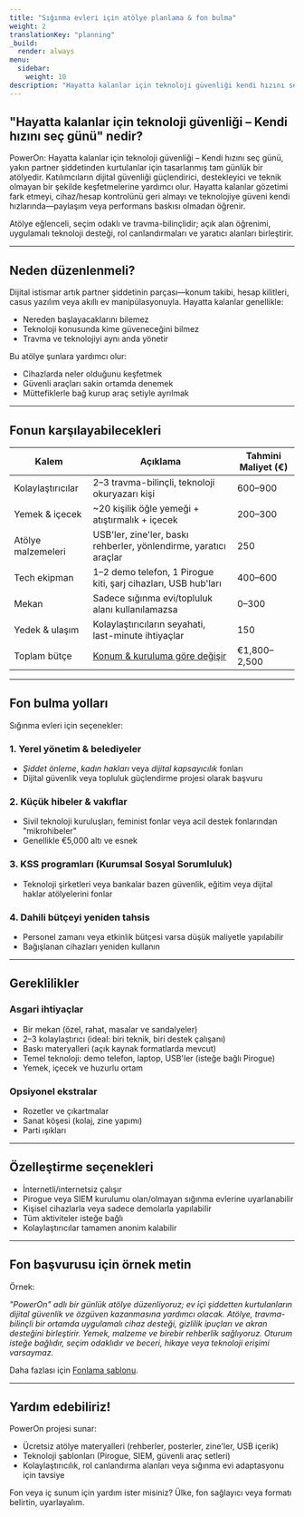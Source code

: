 ```yaml
---
title: "Sığınma evleri için atölye planlama & fon bulma"
weight: 2
translationKey: "planning"
_build:
  render: always
menu:
  sidebar:
    weight: 10
description: "Hayatta kalanlar için teknoloji güvenliği kendi hızını seç günü düzenlemek ve finanse etmek isteyen sığınma evleri veya saha organizasyonlarına özel hazırlanmıştır. İlham verici, pratik ve yerel fon başvurularına veya iç planlama belgelerine uyarlanmaya hazır."
---
```


## "Hayatta kalanlar için teknoloji güvenliği – Kendi hızını seç günü" nedir?

PowerOn: Hayatta kalanlar için teknoloji güvenliği – Kendi hızını seç günü, yakın partner şiddetinden kurtulanlar için tasarlanmış tam günlük bir atölyedir. Katılımcıların dijital güvenliği güçlendirici, destekleyici ve teknik olmayan bir şekilde keşfetmelerine yardımcı olur. Hayatta kalanlar gözetimi fark etmeyi, cihaz/hesap kontrolünü geri almayı ve teknolojiye güveni kendi hızlarında—paylaşım veya performans baskısı olmadan öğrenir.

Atölye eğlenceli, seçim odaklı ve travma-bilinçlidir; açık alan öğrenimi, uygulamalı teknoloji desteği, rol canlandırmaları ve yaratıcı alanları birleştirir.

---

## Neden düzenlenmeli?

Dijital istismar artık partner şiddetinin parçası—konum takibi, hesap kilitleri, casus yazılım veya akıllı ev manipülasyonuyla. Hayatta kalanlar genellikle:

* Nereden başlayacaklarını bilemez
* Teknoloji konusunda kime güveneceğini bilmez
* Travma ve teknolojiyi aynı anda yönetir

Bu atölye şunlara yardımcı olur:

* Cihazlarda neler olduğunu keşfetmek
* Güvenli araçları sakin ortamda denemek
* Müttefiklerle bağ kurup araç setiyle ayrılmak

---

## Fonun karşılayabilecekleri

| Kalem              | Açıklama                                                                 | Tahmini Maliyet (€) |
|--------------------|--------------------------------------------------------------------------|----------------|
| Kolaylaştırıcılar  | 2–3 travma-bilinçli, teknoloji okuryazarı kişi                           | 600–900        |
| Yemek & içecek     | ~20 kişilik öğle yemeği + atıştırmalık + içecek                         | 200–300        |
| Atölye malzemeleri | USB'ler, zine'ler, baskı rehberler, yönlendirme, yaratıcı araçlar        | 250            |
| Tech ekipman       | 1–2 demo telefon, 1 Pirogue kiti, şarj cihazları, USB hub'ları          | 400–600        |
| Mekan              | Sadece sığınma evi/topluluk alanı kullanılamazsa                         | 0–300          |
| Yedek & ulaşım     | Kolaylaştırıcıların seyahati, last-minute ihtiyaçlar                     | 150            |
| Toplam bütçe       | [Konum & kuruluma göre değişir](/docs/workshops/tech-safety/cost-guesstimate.md) | €1,800–2,500   |

---

## Fon bulma yolları

Sığınma evleri için seçenekler:

### 1. Yerel yönetim & belediyeler

* *Şiddet önleme*, *kadın hakları* veya *dijital kapsayıcılık* fonları
* Dijital güvenlik veya topluluk güçlendirme projesi olarak başvuru

### 2. Küçük hibeler & vakıflar

* Sivil teknoloji kuruluşları, feminist fonlar veya acil destek fonlarından "mikrohibeler"
* Genellikle €5,000 altı ve esnek

### 3. KSS programları (Kurumsal Sosyal Sorumluluk)

* Teknoloji şirketleri veya bankalar bazen güvenlik, eğitim veya dijital haklar atölyelerini fonlar

### 4. Dahili bütçeyi yeniden tahsis

* Personel zamanı veya etkinlik bütçesi varsa düşük maliyetle yapılabilir
* Bağışlanan cihazları yeniden kullanın

---

## Gereklilikler

### Asgari ihtiyaçlar

* Bir mekan (özel, rahat, masalar ve sandalyeler)
* 2–3 kolaylaştırıcı (ideal: biri teknik, biri destek çalışanı)
* Baskı materyalleri (açık kaynak formatlarda mevcut)
* Temel teknoloji: demo telefon, laptop, USB'ler (isteğe bağlı Pirogue)
* Yemek, içecek ve huzurlu ortam

### Opsiyonel ekstralar

* Rozetler ve çıkartmalar
* Sanat köşesi (kolaj, zine yapımı)
* Parti ışıkları

---

## Özelleştirme seçenekleri

* İnternetli/internetsiz çalışır
* Pirogue veya SIEM kurulumu olan/olmayan sığınma evlerine uyarlanabilir
* Kişisel cihazlarla veya sadece demolarla yapılabilir
* Tüm aktiviteler isteğe bağlı
* Kolaylaştırıcılar tamamen anonim kalabilir

---

## Fon başvurusu için örnek metin

Örnek:

*"PowerOn" adlı bir günlük atölye düzenliyoruz; ev içi şiddetten kurtulanların dijital güvenlik ve özgüven kazanmasına yardımcı olacak. Atölye, travma-bilinçli bir ortamda uygulamalı cihaz desteği, gizlilik ipuçları ve akran desteğini birleştirir. Yemek, malzeme ve birebir rehberlik sağlıyoruz. Oturum isteğe bağlıdır, seçim odaklıdır ve beceri, hikaye veya teknoloji erişimi varsaymaz.*

Daha fazlası için [Fonlama şablonu](/docs/workshops/tech-safety/funding-template.md).

---

## Yardım edebiliriz!

PowerOn projesi sunar:

* Ücretsiz atölye materyalleri (rehberler, posterler, zine'ler, USB içerik)
* Teknoloji şablonları (Pirogue, SIEM, güvenli araç setleri)
* Kolaylaştırıcılık, rol canlandırma alanları veya sığınma evi adaptasyonu için tavsiye

Fon veya iç sunum için yardım ister misiniz? Ülke, fon sağlayıcı veya formatı belirtin, uyarlayalım.
